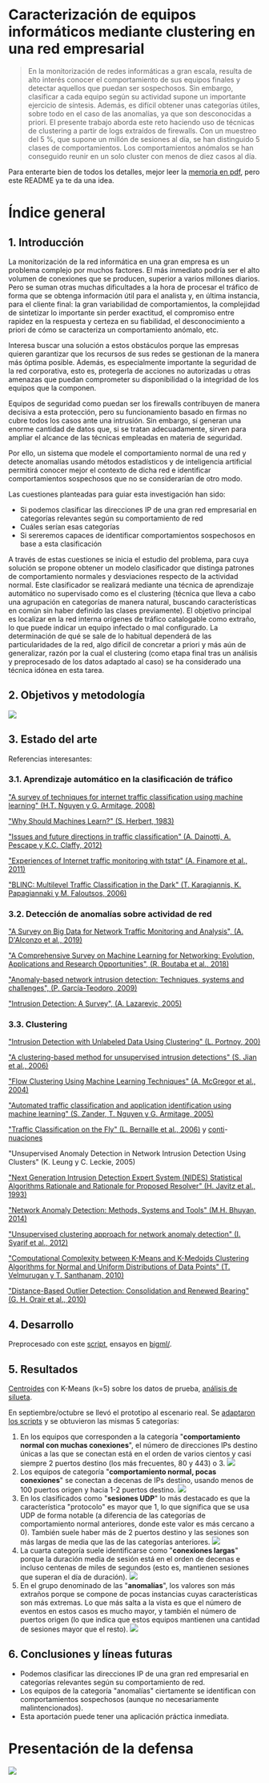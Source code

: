 # Caracterización de equipos informáticos mediante clustering en una red empresarial

> En la monitorización de redes informáticas a gran escala, resulta de alto interés
conocer el comportamiento de sus equipos finales y detectar aquellos que puedan
ser sospechosos. Sin embargo, clasificar a cada equipo según su actividad supone
un importante ejercicio de síntesis. Además, es difícil obtener unas categorías
útiles, sobre todo en el caso de las anomalías, ya que son desconocidas a priori.
El presente trabajo aborda este reto haciendo uso de técnicas de clustering a
partir de logs extraídos de firewalls. Con un muestreo del 5 %, que supone un
millón de sesiones al día, se han distinguido 5 clases de comportamientos. Los
comportamientos anómalos se han conseguido reunir en un solo cluster con menos
de diez casos al día.


Para enterarte bien de todos los detalles, mejor leer la [memoria en pdf](TFM.pdf), pero este README ya te da una idea.

# Índice general

## 1. Introducción

La monitorización de la red informática en una gran empresa es un problema complejo por muchos factores. El más inmediato podría ser el alto volumen de conexiones que se producen, superior a varios millones diarios. Pero se suman otras muchas dificultades a la hora de procesar el tráfico de forma que se obtenga información útil para el analista y, en última instancia, para el cliente final: la gran variabilidad de comportamientos, la complejidad de sintetizar lo importante sin perder exactitud, el compromiso entre rapidez en la respuesta y certeza en su fiabilidad, el desconocimiento a priori de cómo se caracteriza un comportamiento anómalo, etc.

Interesa buscar una solución a estos obstáculos porque las empresas quieren garantizar que los recursos de sus redes se gestionan de la manera más óptima posible. Además, es especialmente importante la seguridad de la red corporativa, esto es, protegerla de acciones no autorizadas u otras amenazas que puedan comprometer su disponibilidad o la integridad de los equipos que la componen.

Equipos de seguridad como puedan ser los firewalls contribuyen de manera decisiva a esta protección, pero su funcionamiento basado en firmas no cubre todos los casos ante una intrusión. Sin embargo, sí generan una enorme cantidad de datos que, si se tratan adecuadamente, sirven para ampliar el alcance de las técnicas empleadas en materia de seguridad.

Por ello, un sistema que modele el comportamiento normal de una red y detecte anomalías usando métodos estadísticos y de inteligencia artificial permitirá conocer mejor el contexto de dicha red e identificar comportamientos sospechosos que no se considerarían de otro modo.

Las cuestiones planteadas para guiar esta investigación han sido:
* Si podemos clasificar las direcciones IP de una gran red empresarial en categorías relevantes según su comportamiento de red
* Cuáles serían esas categorías
* Si sereremos capaces de identificar comportamientos sospechosos en base a esta clasificación

A través de estas cuestiones se inicia el estudio del problema, para cuya solución se propone obtener un modelo clasificador que distinga patrones de comportamiento normales y desviaciones respecto de la actividad normal. Este clasificador se realizará mediante una técnica de aprendizaje automático no supervisado como es el clustering (técnica que lleva a cabo una agrupación en categorías de manera natural, buscando características en común sin haber definido las clases previamente).
El objetivo principal es localizar en la red interna orígenes de tráfico catalogable como extraño, lo que puede indicar un equipo infectado o mal configurado. La determinación de qué se sale de lo habitual dependerá de las particularidades de la red, algo difícil de concretar a priori y más aún de generalizar, razón por la cual el clustering (como etapa final tras un análisis y preprocesado de los datos adaptado al caso) se ha considerado una técnica idónea en esta tarea.

## 2. Objetivos y metodología

![](graphs/esquema.png)

## 3. Estado del arte

Referencias interesantes:

### 3.1. Aprendizaje automático en la clasificación de tráfico

["A survey of techniques for internet traffic classification using machine learning" (H.T. Nguyen y G. Armitage, 2008)](https://doi.org/10.1109/SURV.2008.080406)

["Why Should Machines Learn?" (S. Herbert, 1983)](https://doi.org/10.1007/978-3-662-12405-5_2)

["Issues and future directions in traffic classification" (A. Dainotti, A. Pescape y K.C. Claffy, 2012)](https://doi.org/10.1109/MNET.2012.6135854)

["Experiences of Internet traffic monitoring with tstat" (A. Finamore et al., 2011)](https://doi.org/10.1109/MNET.2011.5772055)

["BLINC: Multilevel Traffic Classification in the Dark" (T. Karagiannis, K. Papagiannaki y M. Faloutsos, 2006)](https://doi.org/10.1145/1090191.1080119)

### 3.2. Detección de anomalías sobre actividad de red


["A Survey on Big Data for Network Traffic Monitoring and Analysis", (A. D'Alconzo et al., 2019)](https://doi.org/10.1109/TNSM.2019.2933358)

["A Comprehensive Survey on Machine Learning for Networking: Evolution, Applications and Research Opportunities", (R. Boutaba et al., 2018)](https://doi.org/10.1186/s13174-018-0087-2)

["Anomaly-based network intrusion detection: Techniques, systems and challenges", (P. García-Teodoro, 2009)](https://doi.org/10.1016/j.cose.2008.08.003)

["Intrusion Detection: A Survey", (A. Lazarevic, 2005)](https://doi.org/10.1007/0-387-24230-9_2)

### 3.3. Clustering


["Intrusion Detection with Unlabeled Data Using Clustering" (L. Portnoy, 200)](https://doi.org/10.7916/D8MP5904)

["A clustering-based method for unsupervised intrusion detections" (S. Jian et al., 2006)](https://doi.org/10.1016/j.patrec.2005.11.007)

["Flow Clustering Using Machine Learning Techniques" (A. McGregor et al., 2004)](https://doi.org/10.1007/978-3-540-24668-8_21)

["Automated traffic classification and application identification using machine learning" (S. Zander, T. Nguyen y G. Armitage, 2005)](https://doi.org/10.1109/LCN.2005.35)

["Traffic Classification on the Fly" (L. Bernaille et al., 2006)](https://doi.org/10.1145/1129582.1129589) y [conti](https://doi.org/10.1145/1368436.1368445)-[nuaciones](https://doi.org/10.1007/978-3-540-71617-4_17)

"Unsupervised Anomaly Detection in Network Intrusion Detection Using Clusters" (K. Leung y C. Leckie, 2005)

["Next Generation Intrusion Detection Expert System (NIDES) Statistical Algorithms Rationale and Rationale for Proposed Resolver" (H. Javitz et al., 1993)](https://doi.org/10.13140/RG.2.1.1847.9521)

["Network Anomaly Detection: Methods, Systems and Tools" (M.H. Bhuyan, 2014)](https://doi.org/10.1109/SURV.2013.052213.00046)

["Unsupervised clustering approach for network anomaly detection" (I. Syarif et al., 2012)](https://doi.org/10.1007/978-3-642-30507-8_7)

["Computational Complexity between K-Means and K-Medoids Clustering Algorithms for Normal and Uniform Distributions of Data Points" (T. Velmurugan y T. Santhanam, 2010)](https://doi.org/10.3844/jcssp.2010.363.368)

["Distance-Based Outlier Detection: Consolidation and Renewed Bearing" (G. H. Orair et al., 2010)](https://doi.org/10.14778/1920841.1921021)

## 4. Desarrollo

Preprocesado con este [script](scripts/preprocess_clustering_dataset.py), ensayos en [bigml/](bigml/).

## 5. Resultados

[Centroides](https://github.com/jartigag/tfm-clustering/tree/master/bigml#centroides) con K-Means (k=5) sobre los datos de prueba, [análisis de silueta](https://github.com/jartigag/tfm-clustering/blob/master/scripts/CLUSTERING3-silhouette.ipynb).

En septiembre/octubre se llevó el prototipo al escenario real. Se [adaptaron los scripts](scripts/realtime/) y se obtuvieron las mismas 5 categorías:

1. En los equipos que corresponden a la categoría "**comportamiento normal con muchas conexiones**", el número de direcciones IPs destino únicas a las que se conectan está en el orden de varios cientos y casi siempre 2 puertos destino (los más frecuentes, 80 y 443) o 3.
![](slides/many_cnxs.png)
2. Los equipos de categoría "**comportamiento normal, pocas conexiones**" se conectan a
decenas de IPs destino, usando menos de 100 puertos origen y hacia 1-2 puertos destino.
![](slides/few_cnxs.png)
3. En los clasificados como "**sesiones UDP**" lo más destacado es que la característica "protocolo" es mayor que 1, lo que significa que se usa UDP de forma notable (a diferencia de las categorías de comportamiento normal anteriores, donde este valor es más cercano a 0). También suele haber más de 2 puertos destino y las sesiones son más largas de media que las de las categorías anteriores.
![](slides/udp.png)
4. La cuarta categoría suele identificarse como "**conexiones largas**" porque la duración media de sesión está en el orden de decenas e incluso centenas de miles de segundos (esto es, mantienen sesiones que superan el día de duración).
![](slides/long_duration.png)
5. En el grupo denominado de las "**anomalías**", los valores son más extraños porque se compone de pocas instancias cuyas características son más extremas. Lo que más salta a la vista es que el número de eventos en estos casos es mucho mayor, y también el número de puertos origen (lo que indica que estos equipos mantienen una cantidad de sesiones mayor que el resto).
![](slides/anom.png)

## 6. Conclusiones y líneas futuras

* Podemos clasificar las direcciones IP de una gran red empresarial en categorías relevantes según su comportamiento de red.
* Los equipos de la categoría "anomalías" ciertamente se identifican con comportamientos sospechosos (aunque no necesariamente malintencionados).
* Esta aportación puede tener una aplicación práctica inmediata.

# Presentación de la defensa
[![](slides/def.png)](slides/formato_estandar-defensa-tfm-javier_artiga_garijo.pdf)
